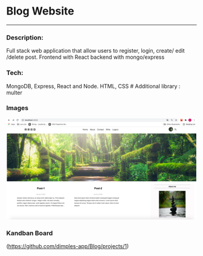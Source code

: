 # Blog Website

---

###  Description: 
Full stack web application that allow users to register, login, create/ edit /delete post. Frontend with React backend with mongo/express

### Tech: 
MongoDB, Express, React and Node.  HTML, CSS
          # Additional library : multer
          
### Images

![Home](https://github.com/dimples-app/Blog/blob/master/Assets/Home.jpg.png)
    
### Kandban Board

(https://github.com/dimples-app/Blog/projects/1)
